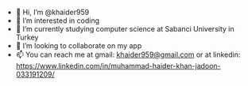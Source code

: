 - 👋 Hi, I’m @khaider959
- 👀 I’m interested in coding
- 🌱 I’m currently studying computer science at Sabanci University in Turkey
- 💞️ I’m looking to collaborate on my app
- 📫 You can reach me at gmail: khaider959@gmail.com or at linkedin: https://www.linkedin.com/in/muhammad-haider-khan-jadoon-033191209/

<!---
khaider959/khaider959 is a ✨ special ✨ repository because its `README.md` (this file) appears on your GitHub profile.
You can click the Preview link to take a look at your changes.
--->
